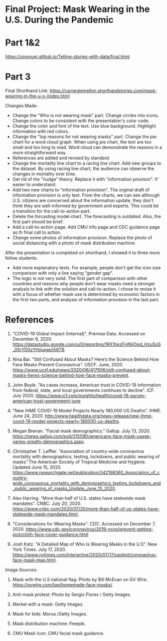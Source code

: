 # Final Project: Mask Wearing in the U.S. During the Pandemic
# Part 1&2
https://xingyuej.github.io/Telling-stories-with-data/final.html 

# Part 3
Final Shorthand Link: https://carnegiemellon.shorthandstories.com/mask-wearing-in-the-u-s-/index.html

Changes Made:
- Change the "Who is not wearing mask" part. Change circles into icons. Change colors to be consistent with the presentation's color code.
- Change the color and font of the text. Use blue background. Highlight information with red colors.
- Change the "top reasons for not wearing masks" part. Change the pie chart for a word cloud graph. When using pie chart, the text are too small and too long to read. Word cloud can demonstrate the reasons in a more straightforward way.
- References are added and revised by standard.
- Change the mortality line chart to a racing line chart. Add new groups to the dataset. By using racing line chart, the audience can observe the changes in mortality over time.
- Get rid of the "nudge" theory. Replace it with "information provison". It' easier to understand.
- Add two new charts to "information provision". The orginal draft of information provision is only text. From the charts, we can see although U.S. citizens are concerned about the information update, they don't think they are well-informed by government and experts. This could be a transition for the call-to-action-part.
- Delete the forcasting model chart. The forecasting is outdated. Also, the first part should be brief. 
- Add a call-to-action page. Add CMU info page and CDC guidance page as th final call to action.
- Change some photos of information provision. Replace the photo of social distancing with a photo of mask distribution machine. 

After the presentation is completed on shorthand, I showed it to three more fellow students.
- Add more explanatory texts. For example, people don't get the icon size comparison with only a line saying "gender gap".
- The logic is not very solid. The first part of comparison with other countries and reasons why people don't wear masks need a stronger analysis to link with the solution and call-to-action. I chose to revise it with a focus of whether mask use is determined by economic factors in the first two parts, and analysis of information provision in the last part.


# References
1. "COVID-19 Global Impact (Internal)". Premise Data. Accessed on December 6, 2020. https://datastudio.google.com/u/0/reporting/1RX1twzFniNjjOqd_HzuSqS_05rYD0zYH/page/i58TB. 

2. Nina Bai. "Still Confused About Masks? Here’s the Science Behind How Face Masks Prevent Coronavirus". USCF. June, 2020. https://www.ucsf.edu/news/2020/06/417906/still-confused-about-masks-heres-science-behind-how-face-masks-prevent.

3. John Boyle. "As cases increase, American trust in COVID-19 information from federal, state, and local governments continues to decline". ICF. July 2020. https://www.icf.com/insights/health/covid-19-survey-american-trust-government-june 

4.  "New IHME COVID-19 Model Projects Nearly 180,000 US Deaths". IHME. June 24, 2020. http://www.healthdata.org/news-release/new-ihme-covid-19-model-projects-nearly-180000-us-deaths.

5. Megan Brenan. "Facial mask demographics." Gallup. July 13, 2020. https://news.gallup.com/poll/315590/americans-face-mask-usage-varies-greatly-demographics.aspx.

6.  Christopher T. Leffler. "Association of country-wide coronavirus mortality with demographics, testing, lockdowns, and public wearing of masks".The American Society of Tropical Medicine and Hygiene. Updated June 15, 2020. https://www.researchgate.net/publication/342198360_Association_of_country-wide_coronavirus_mortality_with_demographics_testing_lockdowns_and_public_wearing_of_masks_Update_June_15_2020.

7.  Alex Harring. “More than half of U.S. states have statewide mask mandates”. CNBC. July 20, 2020. https://www.cnbc.com/2020/07/20/more-than-half-of-us-states-have-statewide-mask-mandates.html 

8. "Considerations for Wearing Masks". CDC. Accessed on December 7, 2020. https://www.cdc.gov/coronavirus/2019-ncov/prevent-getting-sick/cloth-face-cover-guidance.html 

9. Josh Katz. "A Detailed Map of Who Is Wearing Masks in the U.S". New York Times. July 17, 2020. https://www.nytimes.com/interactive/2020/07/17/upshot/coronavirus-face-mask-map.html.

Image Sources: 

1. Mask with the U.S national flag: Photo by Bill McEvan on GV Wire. https://gvwire.com/tag/homemade-face-masks/.

2. Anti-mask protest: Photo by Sergio Flores / Getty Images.

3. Merkel with a mask: Getty Images. 

4. Mask for kids: Morsa /Getty Images.

5. Mask distribution machine: Freepik. 

6. CMU Mask Icon: CMU facial mask guidance. 

